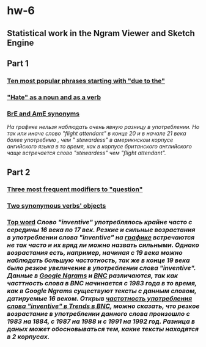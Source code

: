 # hw-6
## Statistical work in the Ngram Viewer and Sketch Engine
## Part 1
### [Ten most popular phrases starting with "due to the"](https://github.com/AnastaciaStyufeeva/hw-6/blob/master/due%20to%20the.png)
### ["Hate" as a noun and as a verb](https://github.com/AnastaciaStyufeeva/hw-6/blob/master/hate%20(2).png)

### [BrE and AmE synonyms](https://github.com/AnastaciaStyufeeva/hw-6/blob/master/stewardess.png)
*На графике нельзя наблюдать очень явную разницу в употреблении. Но так или иначе слово "flight attendant" в конце 20 и в начале 21 века более употребимо , чем " stewardess" в америкнском корпусе ангийского языка в то время, как в корпусе британского английского чаще встречается слово "stewardess" чем "flight attendant".*
## Part 2 
### [Three most frequent modifiers to "question"](https://github.com/AnastaciaStyufeeva/hw-6/blob/master/%D0%B2%D0%BE%D0%BF%D1%80%D0%BE%D1%81.png)
### [Two synonymous verbs' objects](https://github.com/AnastaciaStyufeeva/hw-6/blob/master/objects.png)
### [Top word](https://github.com/AnastaciaStyufeeva/hw-6/blob/master/top.png) *Слово "inventive" употреблялось крайне часто с середины 16 века по 17 век. Резкие и сильные возрастания в употреблении слова "inventive" на [графике](https://github.com/AnastaciaStyufeeva/hw-6/blob/master/inventive%20in%20English.png) встречаются не так часто и их вряд ли можно назвать сильными. Однако возрастания есть, например, начиная с 19 века можно наблюдать большую частотность, так же в конце 19 века было резкое увеличение в употреблении слова "inventive". Данные в [Google Ngrams](https://github.com/AnastaciaStyufeeva/hw-6/blob/master/inventive%20in%20English.png) и [BNC](https://github.com/AnastaciaStyufeeva/hw-6/blob/master/top%20inventive.png) различаются, так как часттность слова в BNC начинается с 1983 года в то время, как в Google Ngrams существуют тексты с данным словом, датируемые 16 веком. Открыв [частотность употребления слова "inventive" в Trends в BNC](https://github.com/AnastaciaStyufeeva/hw-6/blob/master/frequency.png), можно сказать, что резкое возрастание в употреблении данного слова произошло с 1983 на 1884, с 1987 на 1988 и с 1991 на 1992 год. Разница в даных может обосновываться тем, какие тексты находятся в 2 корпусах.*

